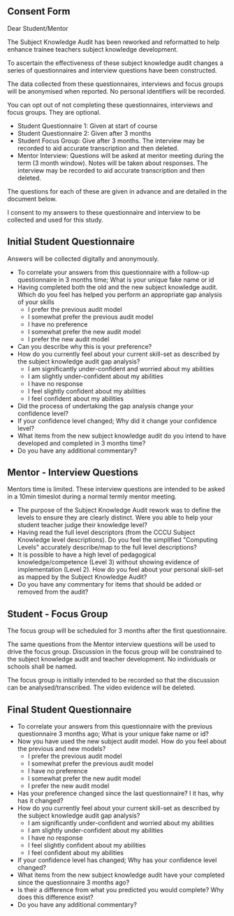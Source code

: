 Consent Form
------------

Dear Student/Mentor

The Subject Knowledge Audit has been reworked and reformatted to help enhance trainee teachers subject knowledge development.

To ascertain the effectiveness of these subject knowledge audit changes a series of questionnaires and interview questions have been constructed.

The data collected from these questionnaires, interviews and focus groups will be anonymised when reported. No personal identifiers will be recorded.

You can opt out of not completing these questionnaires, interviews and focus groups. They are optional.

* Student Questionnaire 1: Given at start of course
* Student Questionnaire 2: Given after 3 months
* Student Focus Group: Give after 3 months. The interview may be recorded to aid accurate transcription and then deleted.
* Mentor Interview: Questions will be asked at mentor meeting during the term (3 month window). Notes will be taken about responses. The interview may be recorded to aid accurate transcription and then deleted.

The questions for each of these are given in advance and are detailed in the document below.

I consent to my answers to these questionnaire and interview to be collected and used for this study.


Initial Student Questionnaire
-----------------------------

Answers will be collected digitally and anonymously.

* To correlate your answers from this questionnaire with a follow-up questionnaire in 3 months time; What is your unique fake name or id
* Having completed both the old and the new subject knowledge audit. Which do you feel has helped you perform an appropriate gap analysis of your skills
    * I prefer the previous audit model
    * I somewhat prefer the previous audit model
    * I have no preference
    * I somewhat prefer the new audit model
    * I prefer the new audit model
* Can you describe why this is your preference?
* How do you currently feel about your current skill-set as described by the subject knowledge audit gap analysis?
    * I am significantly under-confident and worried about my abilities
    * I am slightly under-confident about my abilities
    * I have no response
    * I feel slightly confident about my abilities
    * I feel confident about my abilities
* Did the process of undertaking the gap analysis change your confidence level?
* If your confidence level changed; Why did it change your confidence level?
* What items from the new subject knowledge audit do you intend to have developed and completed in 3 months time?
* Do you have any additional commentary?



Mentor - Interview Questions
----------------------------

Mentors time is limited. These interview questions are intended to be asked in a 10min timeslot during a normal termly mentor meeting.

* The purpose of the Subject Knowledge Audit rework was to define the levels to ensure they are clearly distinct. Were you able to help your student teacher judge their knowledge level?
* Having read the full level descriptors (from the CCCU Subject Knowledge level descriptions). Do you feel the simplified "Computing Levels" accurately describe/map to the full level descriptions?
* It is possible to have a high level of pedagogical knowledge/competence (Level 3) without showing evidence of implementation (Level 2). How do you feel about your personal skill-set as mapped by the Subject Knowledge Audit?
* Do you have any commentary for items that should be added or removed from the audit?


Student - Focus Group
---------------------

The focus group will be scheduled for 3 months after the first questionnaire.

The same questions from the Mentor interview questions will be used to drive the focus group.
Discussion in the focus group will be constrained to the subject knowledge audit and teacher development. No individuals or schools shall be named.

The focus group is initially intended to be recorded so that the discussion can be analysed/transcribed. The video evidence will be deleted.


Final Student Questionnaire
---------------------------

* To correlate your answers from this questionnaire with the previous questionnaire 3 months ago; What is your unique fake name or id?
* Now you have used the new subject audit model. How do you feel about the previous and new models?
    * I prefer the previous audit model
    * I somewhat prefer the previous audit model
    * I have no preference
    * I somewhat prefer the new audit model
    * I prefer the new audit model
* Has your preference changed since the last questionnaire? I it has, why has it changed?
* How do you currently feel about your current skill-set as described by the subject knowledge audit gap analysis?
    * I am significantly under-confident and worried about my abilities
    * I am slightly under-confident about my abilities
    * I have no response
    * I feel slightly confident about my abilities
    * I feel confident about my abilities
* If your confidence level has changed; Why has your confidence level changed?
* What items from the new subject knowledge audit have your completed since the questionnaire 3 months ago?
* Is their a difference from what you predicted you would complete? Why does this difference exist?
* Do you have any additional commentary?
